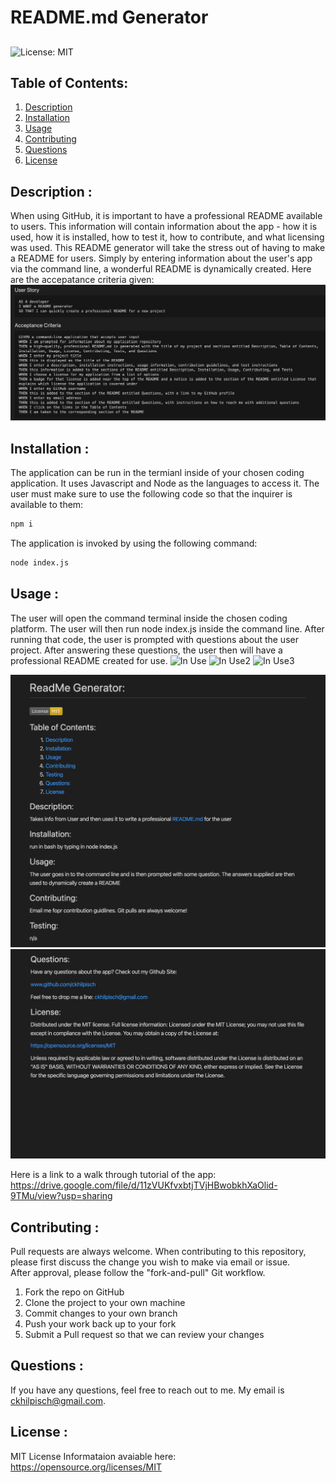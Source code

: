# README.md Generator
## 
![License: MIT](https://img.shields.io/badge/License-MIT-yellow.svg)

## Table of Contents:
<ol>
<li><a href="#description">Description</a></li>
<li><a href="#installation">Installation</a></li>
<li><a href="#usage">Usage</a></li>
<li><a href="#contributing">Contributing</a></li>
<li><a href="#questions">Questions</a></li>
<li><a href="#license">License</a></li>
</ol>

## Description :
When using GitHub, it is important to have a professional README available to users.  This information will contain information about the app - how it is used, how it is installed, how to test it, how to contribute, and what licensing was used.   This README generator will take the stress out of having to make a README for users.   Simply by entering information about the user's app via the command line, a wonderful README is dynamically created. 
Here are the accepatance criteria given:
![Acceptance Criteria](./assets/require.png)


## Installation :
The application can be run in the termianl inside of your chosen coding application. It uses Javascript and Node as the languages to access it. 
The user must make sure to use the following code so that the inquirer is available to them:
```bash
npm i
```
The application is invoked by using the following command:
```bash
node index.js
```

## Usage : 
The user will open the command terminal inside the chosen coding platform.  The user will then run node index.js inside the command line.   After running that code, the user is prompted with questions about the user project.   After answering these questions, the user then will have a professional README created for use.
![In Use](assets/readme1.gif)
![In Use2](assets/readme2.gif)
![In Use3](assets/readme3.gif)

![Finished Photo](assets/Deployed1.png)
![Finished Photo2](assets/Deployed2.png)

Here is a link to a walk through tutorial of the app:
https://drive.google.com/file/d/11zVUKfvxbtjTVjHBwobkhXaOlid-9TMu/view?usp=sharing


## Contributing :
Pull requests are always welcome.  When contributing to this repository, please first discuss the change you wish to make via email or issue.  
After approval, please follow the "fork-and-pull" Git workflow.
<ol>
<li>Fork the repo on GitHub</li>
<li>Clone the project to your own machine</li>
<li>Commit changes to your own branch</li>
<li>Push your work back up to your fork</li>
<li>Submit a Pull request so that we can review your changes</li>
</ol>

## Questions :

If you have any questions, feel free to reach out to me.   My email is ckhilpisch@gmail.com.

## License :

MIT License
Informataion avaiable here: 
https://opensource.org/licenses/MIT





